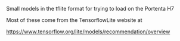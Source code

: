 Small models in the tflite format for trying to load on the Portenta H7


Most of these come from the TensorflowLite website at

https://www.tensorflow.org/lite/models/recommendation/overview



